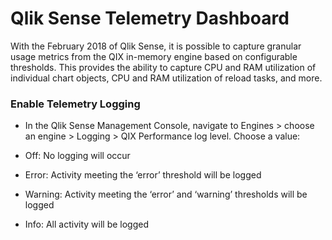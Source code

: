 # Qlik Sense Telemetry Dashboard

With the February 2018 of Qlik Sense, it is possible to capture granular usage metrics from the QIX in-memory engine based on configurable thresholds.  This provides the ability to capture CPU and RAM utilization of individual chart objects, CPU and RAM utilization of reload tasks, and more.

### Enable Telemetry Logging
*	In the Qlik Sense Management Console, navigate to Engines > choose an engine > Logging > QIX Performance log level.  Choose a value:

  * Off: No logging will occur
  * Error: Activity meeting the ‘error’ threshold will be logged
  * Warning: Activity meeting the ‘error’ and ‘warning’ thresholds will be logged
  * Info: All activity will be logged
